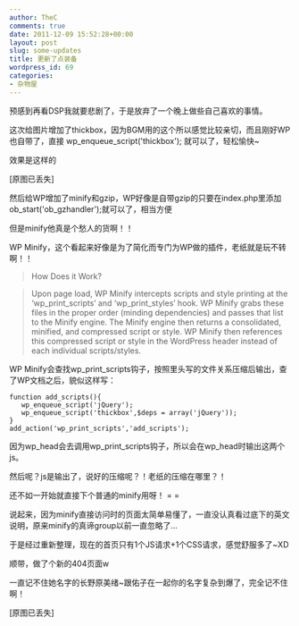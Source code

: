 ```yaml
---
author: TheC
comments: true
date: 2011-12-09 15:52:28+00:00
layout: post
slug: some-updates
title: 更新了点装备
wordpress_id: 69
categories:
- 杂物屋
---
```


预感到再看DSP我就要悲剧了，于是放弃了一个晚上做些自己喜欢的事情。

这次给图片增加了thickbox，因为BGM用的这个所以感觉比较亲切，而且刚好WP也自带了，直接 wp_enqueue_script('thickbox'); 就可以了，轻松愉快~

效果是这样的

<p class="image-placeholder">[原图已丢失]</p>



然后给WP增加了minify和gzip，WP好像是自带gzip的只要在index.php里添加ob_start('ob_gzhandler');就可以了，相当方便

但是minify他真是个愁人的货啊！！

WP Minify，这个看起来好像是为了简化而专门为WP做的插件，老纸就是玩不转啊！！


> How Does it Work?

> Upon page load, WP Minify intercepts scripts and style printing at the ‘wp_print_scripts’ and ‘wp_print_styles’ hook. WP Minify grabs these files in the proper order (minding dependencies) and passes that list to the Minify engine. The Minify engine then returns a consolidated, minified, and compressed script or style. WP Minify then references this compressed script or style in the WordPress header instead of each individual scripts/styles.


WP Minify会查找wp_print_scripts钩子，按照里头写的文件关系压缩后输出，查了WP文档之后，貌似这样写：


    function add_scripts(){
       wp_enqueue_script('jQuery');
       wp_enqueue_script('thickbox',$deps = array('jQuery'));
    }
    add_action('wp_print_scripts','add_scripts');


因为wp_head会去调用wp_print_scripts钩子，所以会在wp_head时输出这两个js。

然后呢？js是输出了，说好的压缩呢？！老纸的压缩在哪里？！

还不如一开始就直接下个普通的minify用呀！ = =

说起来，因为minify直接访问时的页面太简单易懂了，一直没认真看过底下的英文说明，原来minify的真谛group以前一直忽略了...

于是经过重新整理，现在的首页只有1个JS请求+1个CSS请求，感觉舒服多了~XD

顺带，做了个新的404页面w

一直记不住她名字的长野原美绪~跟佑子在一起你的名字复杂到爆了，完全记不住啊！

<p class="image-placeholder">[原图已丢失]</p>
